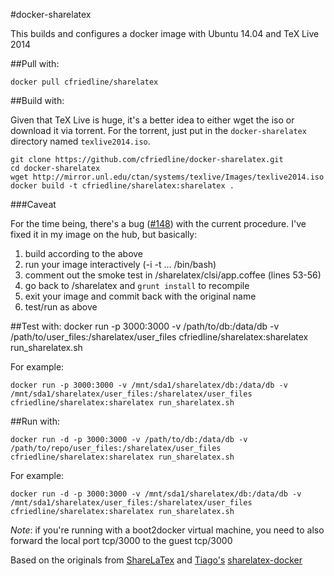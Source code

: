 #docker-sharelatex

This builds and configures a docker image with Ubuntu 14.04 and TeX Live 2014

##Pull with:

	docker pull cfriedline/sharelatex

##Build with:

Given that TeX Live is huge, it's a better idea to either wget the iso or download it via torrent. For the torrent,
just put in the `docker-sharelatex` directory named `texlive2014.iso`.

	git clone https://github.com/cfriedline/docker-sharelatex.git
	cd docker-sharelatex
	wget http://mirror.unl.edu/ctan/systems/texlive/Images/texlive2014.iso
	docker build -t cfriedline/sharelatex:sharelatex .

###Caveat

For the time being, there's a bug ([#148](https://github.com/sharelatex/sharelatex/issues/148))
with the current procedure. I've fixed it in my image on the hub, but basically:

1. build according to the above
1. run your image interactively (-i -t ... /bin/bash)
1. comment out the smoke test in /sharelatex/clsi/app.coffee (lines 53-56)
1. go back to /sharelatex and `grunt install` to recompile
1. exit your image and commit back with the original name
1. test/run as above


##Test with:
	docker run -p 3000:3000 -v /path/to/db:/data/db -v /path/to/user_files:/sharelatex/user_files cfriedline/sharelatex:sharelatex run_sharelatex.sh

For example:

	docker run -p 3000:3000 -v /mnt/sda1/sharelatex/db:/data/db -v /mnt/sda1/sharelatex/user_files:/sharelatex/user_files cfriedline/sharelatex:sharelatex run_sharelatex.sh


##Run with:

	docker run -d -p 3000:3000 -v /path/to/db:/data/db -v /path/to/repo/user_files:/sharelatex/user_files cfriedline/sharelatex:sharelatex run_sharelatex.sh

For example:

	docker run -d -p 3000:3000 -v /mnt/sda1/sharelatex/db:/data/db -v /mnt/sda1/sharelatex/user_files:/sharelatex/user_files cfriedline/sharelatex:sharelatex run_sharelatex.sh



*Note*: if you're running with a boot2docker virtual machine, you need to also
forward the local port tcp/3000 to the guest tcp/3000

Based on the originals from [ShareLaTex](https://github.com/sharelatex/sharelatex) and
[Tiago's](https://github.com/tiagoboldt) 
[sharelatex-docker](https://github.com/tiagoboldt/sharelatex-docker)

